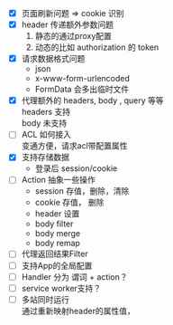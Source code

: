 - [x] 页面刷新问题 => cookie 识别
- [x] header 传递额外参数问题 
  1. 静态的通过proxy配置
  2. 动态的比如 authorization 的 token
- [x] 请求数据格式问题    
  * json
  * x-www-form-urlencoded
  * FormData 会多出临时文件
- [x] 代理额外的 headers, body , query 等等   
    headers 支持   
    body 未支持
- [ ] ACL 如何接入   
    变通方便，请求acl带配置属性
- [x] 支持存储数据 
  - 登录后 session/cookie
- [ ] Action 抽象一些操作
  - session 存值，删除，清除
  - cookie 存值， 删除
  - header 设置
  - body filter
  - body merge
  - body remap
- [ ] 代理返回结果Filter
- [ ] 支持App的全局配置
- [ ] Handler 分为 谓词 + action？
- [ ] service worker支持？
- [ ] 多站同时运行   
      通过重新映射header的属性值，
